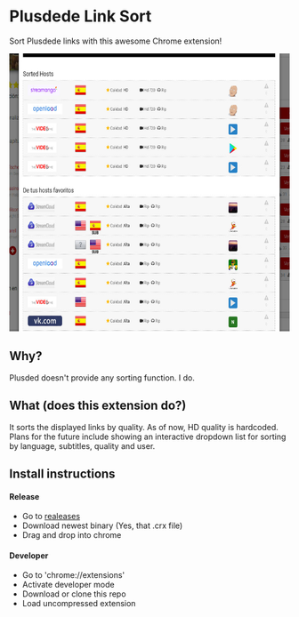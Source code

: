 # Plusdede Link Sort
Sort Plusdede links with this awesome Chrome extension!

<p align="center">
  <img height="500px" src="media/sample.jpg" alt="This is how it looks!"/>
</p>

## Why?
Plusded doesn't provide any sorting function. I do.

## What (does this extension do?)
It sorts the displayed links by quality. As of now, HD quality is hardcoded. Plans for the future include showing an interactive dropdown list for sorting by language, subtitles, quality and user.

## Install instructions
#### Release
* Go to [realeases](https://github.com/iAbadia/PlusdedeLinkSort/releases)
* Download newest binary (Yes, that .crx file)
* Drag and drop into chrome

#### Developer
* Go to 'chrome://extensions'
* Activate developer mode
* Download or clone this repo
* Load uncompressed extension
